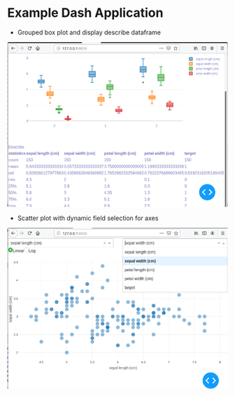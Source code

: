 # Example Dash Application

+ Grouped box plot and display describe dataframe

![Grouped box plot and display describe dataframe](assets/boxplot_and_dataframe.png)

+ Scatter plot with dynamic field selection for axes

![Scatter plot with dynamic field selection for axes](assets/scatterplot_with_dynamic_fields.png)